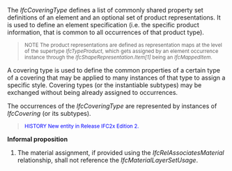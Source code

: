 ﻿The _IfcCoveringType_ defines a list of commonly shared property set definitions of an element and an optional set of product representations. It is used to define an element specification (i.e. the specific product information, that is common to all occurrences of that product type).

> <small>NOTE The product representations are defined as
        representation maps at the level of the supertype
        <i>IfcTypeProduct</i>, which gets assigned by an element
        occurrence instance through the
        <i>IfcShapeRepresentation.Item[1]</i> being an
        <i>IfcMappedItem</i>.</small>
> 


A covering type is used to define the common properties of a certain type of a covering that may be applied to many instances of that type to assign a specific style. Covering types (or the instantiable subtypes) may be exchanged without being already assigned to occurrences.

The occurrences of the _IfcCoveringType_ are represented by instances of _IfcCovering_ (or its subtypes).

> <small><font color="#0000FF">HISTORY New entity in
        Release IFC2x Edition 2.</font></small>
> 


**Informal proposition**

1. The material assignment, if provided using the _IfcRelAssociatesMaterial_ relationship, shall not reference the _IfcMaterialLayerSetUsage_.